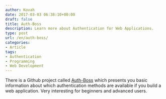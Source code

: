 ```yaml
---
author: Kovah
date: 2017-03-03 06:38:10+00:00
draft: false
title: Auth-Boss
description: Learn more about Authentication for Web Applications.
type: post
url: /en/auth-boss/
categories:
- Article
tags:
- Authentication
- Programming
- Web Development
---
```


There is a Github project called [Auth-Boss](https://github.com/teesloane/Auth-Boss) which presents you basic information about which authentication methods are available if you build a web application. Very interesting for beginners and advanced users.
